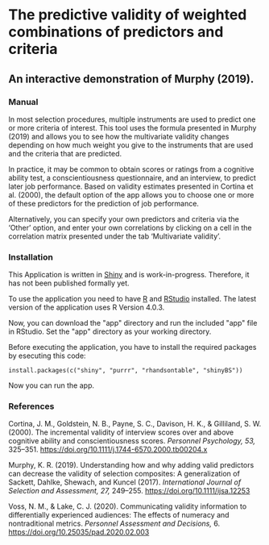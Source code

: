 # The predictive validity of weighted combinations of predictors and criteria
## An interactive demonstration of Murphy (2019).

### Manual

In most selection procedures, multiple instruments are used to predict one or more criteria of interest.
This tool uses the formula presented in Murphy (2019) and allows you to see how the multivariate validity changes depending on how much weight you give to the instruments that are used and the criteria that are predicted.

In practice, it may be common to obtain scores or ratings from a cognitive ability test, a conscientiousness questionnaire, and an interview, to predict later job performance. Based on validity estimates presented in Cortina et al. (2000), the default option of the app allows you to choose one or more of these predictors for the prediction of job performance. 

Alternatively, you can specify your own predictors and criteria via the ‘Other’ option, and enter your own correlations by clicking on a cell in the correlation matrix presented under the tab ‘Multivariate validity’.

### Installation

This Application is written in [Shiny](https://shiny.rstudio.com) and is work-in-progress. Therefore, it has not been published formally yet. 

To use the application you need to have [R](https://www.r-project.org) and [RStudio](https://www.r-project.org) installed.
The latest version of the application uses R Version 4.0.3.

Now, you can download the "app" directory and run the included "app" file in RStudio. 
Set the "app" directory as your working directory. 

Before executing the application, you have to install the required packages by esecuting this code:

    install.packages(c("shiny", "purrr", "rhandsontable", "shinyBS"))
    
Now you can run the app. 

### References 

Cortina, J. M., Goldstein, N. B., Payne, S. C., Davison, H. K., & Gilliland, S. W. (2000). The incremental validity of interview scores over and above cognitive ability and    conscientiousness scores. *Personnel Psychology, 53,* 325–351. https://doi.org/10.1111/j.1744-6570.2000.tb00204.x

Murphy, K. R. (2019). Understanding how and why adding valid predictors can decrease the validity of selection composites: A generalization of Sackett, Dahlke, Shewach, and Kuncel (2017). *International Journal of Selection and Assessment, 27,* 249–255. https://doi.org/10.1111/ijsa.12253

Voss, N. M., & Lake, C. J. (2020). Communicating validity information to differentially experienced audiences: The effects of numeracy and nontraditional metrics. *Personnel Assessment and Decisions,* 6. https://doi.org/10.25035/pad.2020.02.003
